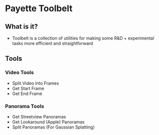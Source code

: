 # Payette Toolbelt
## What is it?
- Toolbelt is a collection of utilities for making some R&D + experimental tasks more efficient and straightforward
## Tools
### Video Tools
- Split Video Into Frames
- Get Start Frame
- Get End Frame
### Panorama Tools
- Get Streetview Panoramas
- Get Lookaround (Apple) Panoramas
- Split Panoramas (For Gaussian Splatting)

